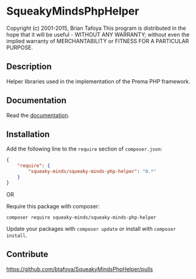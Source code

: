 # SqueakyMindsPhpHelper

Copyright (c) 2001-2015, Brian Tafoya
This program is distributed in the hope that it will be useful - WITHOUT ANY WARRANTY; without even the implied warranty of MERCHANTABILITY or FITNESS FOR A PARTICULAR PURPOSE.

## Description

Helper libraries used in the implementation of the Prema PHP framework.

## Documentation

Read the [documentation][docs].

[docs]: https://github.com/btafoya/SqueakyMindsPhpHelper/docs/classes/SqueakyMindsPhpHelper.html

## Installation

Add the following line to the `require` section of `composer.json`:

```json
{
    "require": {
        "squeaky-minds/squeaky-minds-php-helper": "0.*"
    }
}
```

OR

Require this package with composer:
```
composer require squeaky-minds/squeaky-minds-php-helper
```

Update your packages with ```composer update``` or install with ```composer install```.

## Contribute

https://github.com/btafoya/SqueakyMindsPhpHelper/pulls